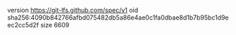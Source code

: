 version https://git-lfs.github.com/spec/v1
oid sha256:4090b842766afbd075482db5a86e4ae0c1fa0dbae8d1b7b95bc1d9eec2cc5d2f
size 6609
